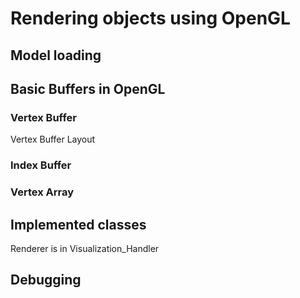 # Rendering objects using OpenGL

## Model loading

## Basic Buffers in OpenGL

### Vertex Buffer

Vertex Buffer Layout

### Index Buffer

### Vertex Array

## Implemented classes

Renderer is in Visualization_Handler

## Debugging